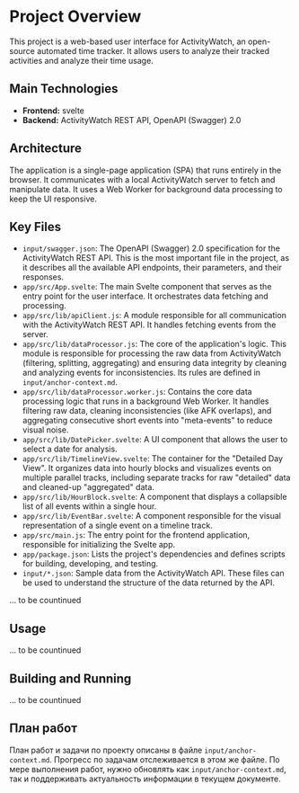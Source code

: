 # Project Overview

This project is a web-based user interface for ActivityWatch, an open-source automated time tracker. It allows users to analyze their tracked activities and analyze their time usage.

## Main Technologies

*   **Frontend:** svelte
*   **Backend:**  ActivityWatch REST API, OpenAPI (Swagger) 2.0

## Architecture

The application is a single-page application (SPA) that runs entirely in the browser. It communicates with a local ActivityWatch server to fetch and manipulate data. It uses a Web Worker for background data processing to keep the UI responsive.

## Key Files

*   `input/swagger.json`: The OpenAPI (Swagger) 2.0 specification for the ActivityWatch REST API. This is the most important file in the project, as it describes all the available API endpoints, their parameters, and their responses.
*   `app/src/App.svelte`: The main Svelte component that serves as the entry point for the user interface. It orchestrates data fetching and processing.
*   `app/src/lib/apiClient.js`: A module responsible for all communication with the ActivityWatch REST API. It handles fetching events from the server.
*   `app/src/lib/dataProcessor.js`: The core of the application's logic. This module is responsible for processing the raw data from ActivityWatch (filtering, splitting, aggregating) and ensuring data integrity by cleaning and analyzing events for inconsistencies. Its rules are defined in `input/anchor-context.md`.
*   `app/src/lib/dataProcessor.worker.js`: Contains the core data processing logic that runs in a background Web Worker. It handles filtering raw data, cleaning inconsistencies (like AFK overlaps), and aggregating consecutive short events into "meta-events" to reduce visual noise.
*   `app/src/lib/DatePicker.svelte`: A UI component that allows the user to select a date for analysis.
*   `app/src/lib/TimelineView.svelte`: The container for the "Detailed Day View". It organizes data into hourly blocks and visualizes events on multiple parallel tracks, including separate tracks for raw "detailed" data and cleaned-up "aggregated" data.
*   `app/src/lib/HourBlock.svelte`: A component that displays a collapsible list of all events within a single hour.
*   `app/src/lib/EventBar.svelte`: A component responsible for the visual representation of a single event on a timeline track.
*   `app/src/main.js`: The entry point for the frontend application, responsible for initializing the Svelte app.
*   `app/package.json`: Lists the project's dependencies and defines scripts for building, developing, and testing.
*   `input/*.json`: Sample data from the ActivityWatch API. These files can be used to understand the structure of the data returned by the API.

... to be countinued

## Usage

... to be countinued

## Building and Running

... to be countinued

## План работ

План работ и задачи по проекту описаны в файле `input/anchor-context.md`. Прогресс по задачам отслеживается в этом же файле. По мере выполнения работ, нужно обновлять как `input/anchor-context.md`, так и поддерживать актуальность информации в текущем документе.
